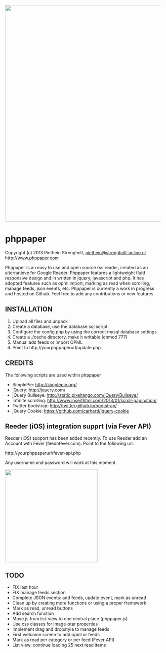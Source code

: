 <a href="http://www.phppaper.com">
  <img src="http://www.phppaper.com/wp-content/uploads/phppaper2.png" width="700px">
</a>

phppaper
=======

Copyright (c) 2013 Piethein Strengholt, piethein@strengholt-online.nl
http://www.phppaper.com

Phppaper is an easy to use and open source rss reader, created as an alternatieve for Google Reader.
Phppaper features a lightweight fluid responsive design and in written in jquery, javascript and php.
It has adopted features such as opml import, marking as read when scrolling, manage feeds, json events, etc.
Phppaper is currently a work in progress and hosted on Github. Feel free to add any contributions or new features.

INSTALLATION
------------

1. Upload all files and unpack
2. Create a database, use the database.sql script
3. Configure the config.php by using the correct mysql database settings
4. Create a ./cache directory, make it writable (chmod 777)
5. Manual add feeds or import OPML
6. Point to http://yourphppaperurl/update.php

CREDITS
-------

The following scripts are used within phppaper

* SimplePie: http://simplepie.org/
* jQuery: http://jquery.com/
* jQuery Bullseye: http://static.pixeltango.com/jQuery/Bullseye/
* Infinite scrolling: http://www.inserthtml.com/2013/01/scroll-pagination/
* Twitter bootstrap: http://twitter.github.io/bootstrap/
* jQuery Cookie: https://github.com/carhartl/jquery-cookie

Reeder (iOS) integration supprt (via Fever API)
----

Reeder (iOS) support has been added recently. To use Reeder add an Account with Fever (feedafever.com). Point to the following url:

http://yourphppaperurl/fever-api.php

Any username and password will work at this moment.

<a href="http://www.phppaper.com">
  <img src="http://www.phppaper.com/wp-content/uploads/feverapi.png" width="300px">
</a>


TODO
----

* FIX last hour
* FIX manage feeds section
* Complete JSON events: add feeds, update event, mark as unread
* Clean up by creating more functions or using a proper framework
* Mark as read, unread buttons
* Add search function
* Move js from list-view to one central place (phppaper.js)
* Use css classes for image-star properties
* Implement drag and dropstyle to manage feeds
* First welcome screen to add opml or feeds
* Mark as read per category or per feed (Fever API)
* List view: continue loading 25 next read items
